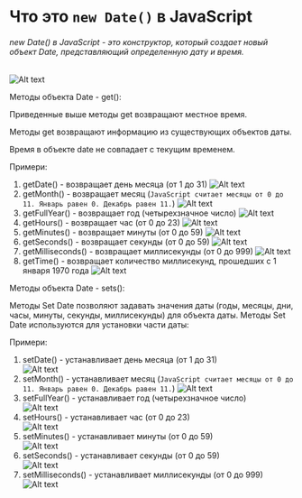 # Что это `new Date()` в JavaScript 
###### new Date() в JavaScript - это конструктор, который создает новый объект Date, представляющий определенную дату и время.

![Alt text](image.png)

Методы объекта Date - get(): 

Приведенные выше методы get возвращают местное время.

Методы get возвращают информацию из существующих объектов даты.

Время в объекте date не совпадает с текущим временем.

Примери:

1. getDate() - возвращает день месяца (от 1 до 31)
![Alt text](image-1.png)
2. getMonth() - возвращает месяц (`JavaScript считает месяцы от 0 до 11. Январь равен 0. Декабрь равен 11.`)
![Alt text](image-2.png)
3. getFullYear() - возвращает год (четырехзначное число)
![Alt text](image-3.png)
4. getHours() - возвращает час (от 0 до 23)
![Alt text](image-4.png)
5. getMinutes() - возвращает минуты (от 0 до 59)
![Alt text](image-5.png)
6. getSeconds() - возвращает секунды (от 0 до 59)
![Alt text](image-6.png)
7. getMilliseconds() - возвращает миллисекунды (от 0 до 999)
![Alt text](image-7.png)
8. getTime() - возвращает количество миллисекунд, прошедших с 1 января 1970 года
![Alt text](image-8.png)


Методы объекта Date - sets(): 

Методы Set Date позволяют задавать значения даты (годы, месяцы, дни, часы, минуты, секунды, миллисекунды) для объекта даты. Методы Set Date используются для установки части даты:



Примери:

1. setDate() - устанавливает день месяца (от 1 до 31)     
![Alt text](image-17.png)      
2. setMonth() - устанавливает месяц (`JavaScript считает месяцы от 0 до 11. Январь равен 0. Декабрь равен 11.`)
![Alt text](image-18.png)      
3. setFullYear() - устанавливает год (четырехзначное число)    
![Alt text](image-11.png)     
4. setHours() - устанавливает час (от 0 до 23)    
![Alt text](image-12.png)   
5. setMinutes() - устанавливает минуты (от 0 до 59)    
![Alt text](image-16.png)    
6. setSeconds() - устанавливает секунды (от 0 до 59)    
![Alt text](image-14.png)     
7. setMilliseconds() - устанавливает миллисекунды (от 0 до 999)    
![Alt text](image-15.png)    
